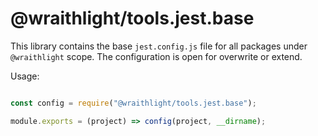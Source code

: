 # @wraithlight/tools.jest.base

This library contains the base `jest.config.js` file for all packages under `@wraithlight` scope.
The configuration is open for overwrite or extend.

Usage:

```js

const config = require("@wraithlight/tools.jest.base");

module.exports = (project) => config(project, __dirname);

```
